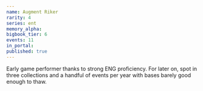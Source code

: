 ```yaml
---
name: Augment Riker
rarity: 4
series: ent
memory_alpha:
bigbook_tier: 6
events: 11
in_portal:
published: true
---
```


Early game performer thanks to strong ENG proficiency. For later on, spot in three collections and a handful of events per year with bases barely good enough to thaw.
